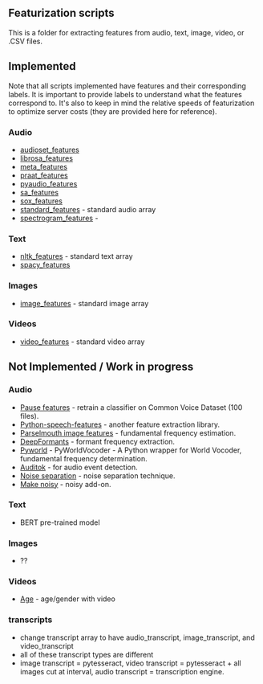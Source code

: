## Featurization scripts

This is a folder for extracting features from audio, text, image, video, or .CSV files. 

## Implemented 

Note that all scripts implemented have features and their corresponding labels. It is important to provide labels to understand what the features correspond to. It's also to keep in mind the relative speeds of featurization to optimize server costs (they are provided here for reference).

### Audio
* [audioset_features]()
* [librosa_features]()
* [meta_features]()
* [praat_features]()
* [pyaudio_features]()
* [sa_features]()
* [sox_features]()
* [standard_features]() - standard audio array 
* [spectrogram_features]() - 

### Text
* [nltk_features]() - standard text array 
* [spacy_features]()

### Images 
* [image_features]() - standard image array 

### Videos 
* [video_features]() - standard video array 

## Not Implemented / Work in progress
### Audio
* [Pause features](https://github.com/jim-schwoebel/pauses) - retrain a classifier on Common Voice Dataset (100 files).
* [Python-speech-features](https://github.com/jameslyons/python_speech_features) - another feature extraction library.
* [Parselmouth image features](https://github.com/YannickJadoul/Parselmouth) - fundamental frequency estimation.
* [DeepFormants](https://github.com/MLSpeech/DeepFormants) - formant frequency extraction.
* [Pyworld](https://github.com/JeremyCCHsu/Python-Wrapper-for-World-Vocoder) - PyWorldVocoder - A Python wrapper for World Vocoder, fundamental frequency determination.
* [Auditok](https://github.com/amsehili/auditok) - for audio event detection.
* [Noise separation](https://github.com/seanwood/gcc-nmf) - noise separation technique.
* [Make noisy](https://github.com/Sato-Kunihiko/audio-SNR/) - noisy add-on.

### Text
* BERT pre-trained model 

### Images 
* ??

### Videos 
* [Age](https://github.com/deepinsight/insightface) - age/gender with video 

### transcripts
* change transcript array to have audio_transcript, image_transcript, and video_transcript
* all of these transcript types are different
* image transcript = pytesseract, video transcript = pytesseract + all images cut at interval, audio transcript = transcription engine.
